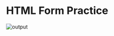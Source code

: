 # HTML Form Practice

![output](https://user-images.githubusercontent.com/105339279/174427268-64789d1f-9634-41c4-94d2-ce24b0c28088.png)

